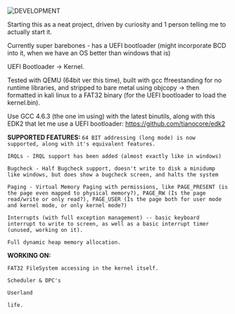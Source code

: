 ![DEVELOPMENT](https://img.shields.io/badge/Status-DEVELOPMENT,_STABLE-purple?style=for-the-badge)

Starting this as a neat project, driven by curiosity and 1 person telling me to actually start it.

Currently super barebones - has a UEFI bootloader (might incorporate BCD into it, when we have an OS better than windows that is)

UEFI Bootloader -> Kernel.

Tested with QEMU (64bit ver this time), built with gcc ffreestanding for no runtime libraries, and stripped to bare metal using objcopy -> then formatted in kali linux to a FAT32 binary (for the UEFI bootloader to load the kernel.bin).

Use GCC 4.6.3 (the one im using) with the latest binutils, along with this EDK2 that let me use a UEFI bootloader: https://github.com/tianocore/edk2


**SUPPORTED FEATURES:**
`64 BIT addressing (long mode) is now supported, along with it's equivalent features.`

`IRQLs - IRQL support has been added (almost exactly like in windows)`

`Bugcheck - Half Bugcheck support, doesn't write to disk a minidump like windows, but does show a bugcheck screen, and halts the system`

`Paging - Virtual Memory Paging with permissions, like PAGE_PRESENT (is the page even mapped to physical memory?), PAGE_RW (Is the page read/write or only read?), PAGE_USER (Is the page both for user mode and kernel mode, or only kernel mode?)`

`Interrupts (with full exception management) -- basic keyboard interrupt to write to screen, as well as a basic interrupt timer (unused, working on it).`

`Full dynamic heap memory allocation.`

**WORKING ON:**

`FAT32 FileSystem accessing in the kernel itself.`

`Scheduler & DPC's`

`Userland`

`life.`
